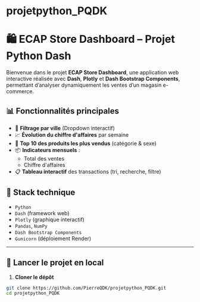 # projetpython_PQDK



# 🛍️ ECAP Store Dashboard – Projet Python Dash

Bienvenue dans le projet **ECAP Store Dashboard**, une application web interactive réalisée avec **Dash**, **Plotly** et **Dash Bootstrap Components**, permettant d’analyser dynamiquement les ventes d’un magasin e-commerce.

## 📊 Fonctionnalités principales

- 🔁 **Filtrage par ville** (Dropdown interactif)
- 📈 **Évolution du chiffre d'affaires** par semaine
- 🥇 **Top 10 des produits les plus vendus** (catégorie & sexe)
- 📦 **Indicateurs mensuels** :
  - Total des ventes
  - Chiffre d'affaires
- 📋 **Tableau interactif** des transactions (tri, recherche, filtre)

## 🧱 Stack technique

- `Python`
- `Dash` (framework web)
- `Plotly` (graphique interactif)
- `Pandas`, `NumPy`
- `Dash Bootstrap Components`
- `Gunicorn` (déploiement Render)

---

## 🚀 Lancer le projet en local

1. **Cloner le dépôt**
```bash
git clone https://github.com/PierreQDK/projetpython_PQDK.git
cd projetpython_PQDK
